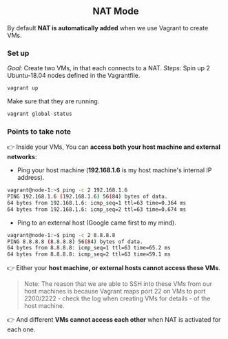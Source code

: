 <h2 align="center">NAT Mode</h2>

By default **NAT is automatically added** when we use Vagrant to create VMs.

### Set up
*Goal:* Create two VMs, in that each connects to a NAT.
*Steps:* 
Spin up 2 Ubuntu-18.04 nodes defined in the Vagrantfile.
```bash
vagrant up
```
Make sure that they are running.
```bash
vagrant global-status
```
### Points to take note
:point_right: Inside your VMs, You can **access both your host machine and external networks**:
* Ping your host machine (**192.168.1.6** is my host machine's internal IP address).
```bash
vagrant@node-1:~$ ping -c 2 192.168.1.6
PING 192.168.1.6 (192.168.1.6) 56(84) bytes of data.
64 bytes from 192.168.1.6: icmp_seq=1 ttl=63 time=0.364 ms
64 bytes from 192.168.1.6: icmp_seq=2 ttl=63 time=0.674 ms
```
* Ping to an external host (Google came first to my mind).
```bash
vagrant@node-1:~$ ping -c 2 8.8.8.8
PING 8.8.8.8 (8.8.8.8) 56(84) bytes of data.
64 bytes from 8.8.8.8: icmp_seq=1 ttl=63 time=65.2 ms
64 bytes from 8.8.8.8: icmp_seq=2 ttl=63 time=59.1 ms
```
:point_right: Either your **host machine, or external hosts cannot access these VMs**.
> Note: The reason that we are able to SSH into these VMs from our host machines is because Vagrant maps 
port 22 on VMs to port 2200/2222 - check the log when creating VMs for details - of the host machine.

:point_right: And different **VMs cannot access each other** when NAT is activated for each one.
